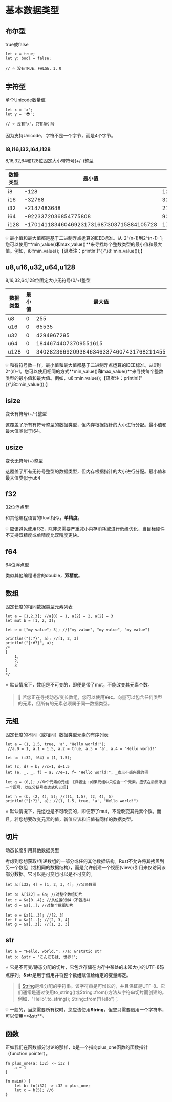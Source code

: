 # 基本数据类型

## 布尔型

true或false

```
let x = true;
let y: bool = false;

// ⭐️ 没有TRUE，FALSE，1，0
```

## 字符型

单个Unicode数量值

```
let x = 'x';
let y = '😎';

// ⭐️ 没有"x"，只有单引号
```

因为支持Unicode，字符不是一个字节，而是4个字节。

### i8,i16,i32,i64,i128

8,16,32,64和128位固定大小带符号(+/-)整型

| 数据类型 | 最小值                                   | 最大值                                  |
| -------- | ---------------------------------------- | --------------------------------------- |
| i8       | -128                                     | 127                                     |
| i16      | -32768                                   | 32767                                   |
| i32      | -2147483648                              | 2147483647                              |
| i64      | -9223372036854775808                     | 9223372036854775807                     |
| i128     | -170141183460469231731687303715884105728 | 170141183460469231731687303715884105727 |

💡 最小值和最大值都是基于二进制浮点运算的IEEE标准。从-2^(n-1)到2^(n-1)-1。您可以使用**min_value()**和**max_value()**来寻找每个整数类型的最小值和最大值。例如，i8::min_value();【译者注：println!("{}",i8::min_value());】

## u8,u16,u32,u64,u128

8,16,32,64,128位固定大小无符号(0/+)整型

| 数据类型 | 最小值 | 最大值                                  |
| -------- | ------ | --------------------------------------- |
| u8       | 0      | 255                                     |
| u16      | 0      | 65535                                   |
| u32      | 0      | 4294967295                              |
| u64      | 0      | 18446744073709551615                    |
| u128     | 0      | 340282366920938463463374607431768211455 |

💡 和有符号数一样，最小值和最大值都基于二进制浮点运算的IEEE标准。从0到2^(n)-1。您可以使用相同的方式**min_value()**和**max_value()**来寻找每个整数类型的最小值和最大值。例如，u8::min_value();【译者注：println!("{}",i8::min_value());】

## isize

变长有符号(+/-)整型

这覆盖了所有有符号整型的数据类型，但内存根据指针的大小进行分配。最小值和最大值类似于i64。

## usize

变长无符号(+)整型

这覆盖了所有无符号整型的数据类型，但内存根据指针的大小进行分配。最小值和最大值类似于u64

## f32

32位浮点型

和其他编程语言的float相似，**单精度**。

💡 应该避免使用f32，除非您需要严重减小内存消耗或进行低级优化，当目标硬件不支持双精度或单精度比双精度更快。

## f64

64位浮点型

类似其他编程语言的double，**双精度**。

## 数组

固定长度的相同数据类型元素列表

```
let a = [1,2,3]; //a[0] = 1, a[2] = 2, a[2] = 3
let mut b = [1, 2, 3];

let e = ["my value"; 3]; //["my value", "my value", "my value"]

println!("{:?}", a); //[1, 2, 3]
println!("{:#?}", a);
/*
[
    1,
    2,
    3
]
*/
```

⭐️ 默认情况下，数组是不可变的，即便是带了mut，不能改变其元素个数。

> 🔎 若您正在寻找动态/变长数组，您可以使用**Vec**。向量可以包含任何类型的元素，但所有的元素必须属于同一数据类型。

## 元组

固定长度的不同（或相同）数据类型元素的有序列表

```
let a = (1, 1.5, true, 'a', "Hello world!");
 //a.0 = 1, a.1 = 1.5, a.2 = true, a.3 = 'a', a.4 = "Hello world!"

let b: (i32, f64) = (1, 1.5);

let (c, d) = b; //c=1, d=1.5
let (e, _, _, f) = a; //e=1, f= "Hello world!", _表示不感兴趣的项

let g = (0,); //单个元素的元组 【译者注：如果元组中只包含一个元素，应该在后面添加一个逗号，以区分括号表达式和元组】
 
let h = (b, (2, 4), 5); //((1, 1.5), (2, 4), 5)
println!("{:?}", a); //(1, 1.5, true, 'a', "Hello world!")
```

⭐️ 默认情况下，元组也是不可改变的，即便带了mut，不能改变其元素个数。而且，若您想要改变元素的值，新值应该和旧值有同样的数据类型。

## 切片

动态长度引用其他数据类型

考虑到您想获取/传递数组的一部分或任何其他数据结构。Rust不允许将其拷贝到另一个数组（或相同的数据结构），而是允许创建一个视图(view)/引用来仅访问该部分数据。它可以是可变也可以是不可变的。

```
let a:[i32; 4] = [1, 2, 3, 4]; //父亲数组

let b: &[i32] = &a; //对整个数组切片
let c = &a[0..4]; //从位置0到4（不包括4）
let d = &a[..]; //对整个数组切片

let e = &a[1..3]; //[2，3]
let f = &a[1..]; //[2, 3, 4]
let g = &a[..3]; //[1, 2, 3]
```

## str

```
let a = "Hello, world."; //a: &'static str
let b: &str = "こんにちは, 世界!";
```

⭐️ 它是不可变/静态分配的切片，它包含存储在内存中某处的未知大小的UTF-8码点序列。**&str**是用于借用并将整个数组赋值给给定的变量绑定。

> 🔎 [String](https://doc.rust-lang.org/std/string/struct.String.html)是堆分配的字符串。该字符串是可增长的，并且保证是UTF-8。它们通常是通过使用to_string()或String::from()方法从字符串切片而创建的。例如，"Hello".to_string(); String::from("Hello")；

💡 一般的，当您需要所有权时，您应该使用**String**，但您只需要借用一个字符串，可以使用**&str**。

## 函数

正如我们在函数部分讨论的那样，b是一个指向plus_one函数的函数指针（function pointer）。

```
fn plus_one(a: i32) -> i32 {
    a + 1
}

fn main() {
    let b: fn(i32) -> i32 = plus_one;
    let c = b(5); //6
}
```